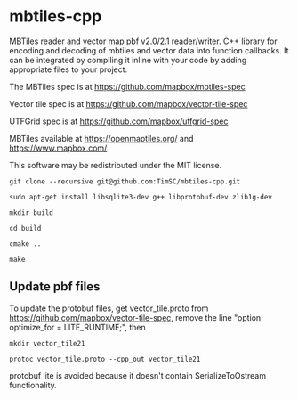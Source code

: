 
# mbtiles-cpp
MBTiles reader and vector map pbf v2.0/2.1 reader/writer. C++ library for encoding and decoding of mbtiles and vector data into function callbacks. It can be integrated by compiling it inline with your code by adding appropriate files to your project.

The MBTiles spec is at https://github.com/mapbox/mbtiles-spec

Vector tile spec is at https://github.com/mapbox/vector-tile-spec

UTFGrid spec is at https://github.com/mapbox/utfgrid-spec

MBTiles available at https://openmaptiles.org/ and https://www.mapbox.com/

This software may be redistributed under the MIT license.

    git clone --recursive git@github.com:TimSC/mbtiles-cpp.git

    sudo apt-get install libsqlite3-dev g++ libprotobuf-dev zlib1g-dev

    mkdir build

    cd build

    cmake ..

    make

Update pbf files
----------------

To update the protobuf files, get vector_tile.proto from https://github.com/mapbox/vector-tile-spec, remove the line "option optimize_for = LITE_RUNTIME;", then

    mkdir vector_tile21

    protoc vector_tile.proto --cpp_out vector_tile21

protobuf lite is avoided because it doesn't contain SerializeToOstream functionality.

